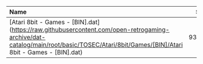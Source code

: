|Name|Size|
|:---|---:|
|[Atari 8bit - Games - [BIN].dat](https://raw.githubusercontent.com/open-retrogaming-archive/dat-catalog/main/root/basic/TOSEC/Atari/8bit/Games/[BIN]/Atari 8bit - Games - [BIN].dat)|93867|
